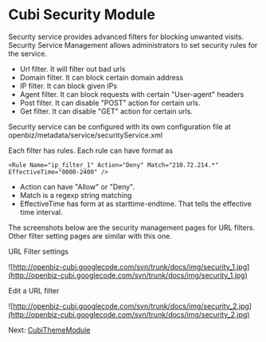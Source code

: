# Cubi Security Module #

Security service provides advanced filters for blocking unwanted visits. Security Service Management allows administrators to set security rules for the service.
  * Url filter. It will filter out bad urls
  * Domain filter. It can block certain domain address
  * IP filter. It can block given IPs
  * Agent filter. It can block requests with certain "User-agent" headers
  * Post filter. It can disable "POST" action for certain urls.
  * Get filter. It can disable "GET" action for certain urls.

Security service can be configured with its own configuration file at openbiz/metadata/service/securityService.xml

Each filter has rules. Each rule can have format as
```
<Rule Name="ip_filter_1" Action="Deny" Match="210.72.214.*" EffectiveTime="0000-2400" />
```
  * Action can have "Allow" or "Deny".
  * Match is a regexp string matching
  * EffectiveTime has form at as starttime-endtime. That tells the effective time interval.

The screenshots below are the security management pages for URL filters. Other filter setting pages are similar with this one.

URL Filter settings

![http://openbiz-cubi.googlecode.com/svn/trunk/docs/img/security_1.jpg](http://openbiz-cubi.googlecode.com/svn/trunk/docs/img/security_1.jpg)

Edit a URL filter

![http://openbiz-cubi.googlecode.com/svn/trunk/docs/img/security_2.jpg](http://openbiz-cubi.googlecode.com/svn/trunk/docs/img/security_2.jpg)

Next: [CubiThemeModule](CubiThemeModule.md)
